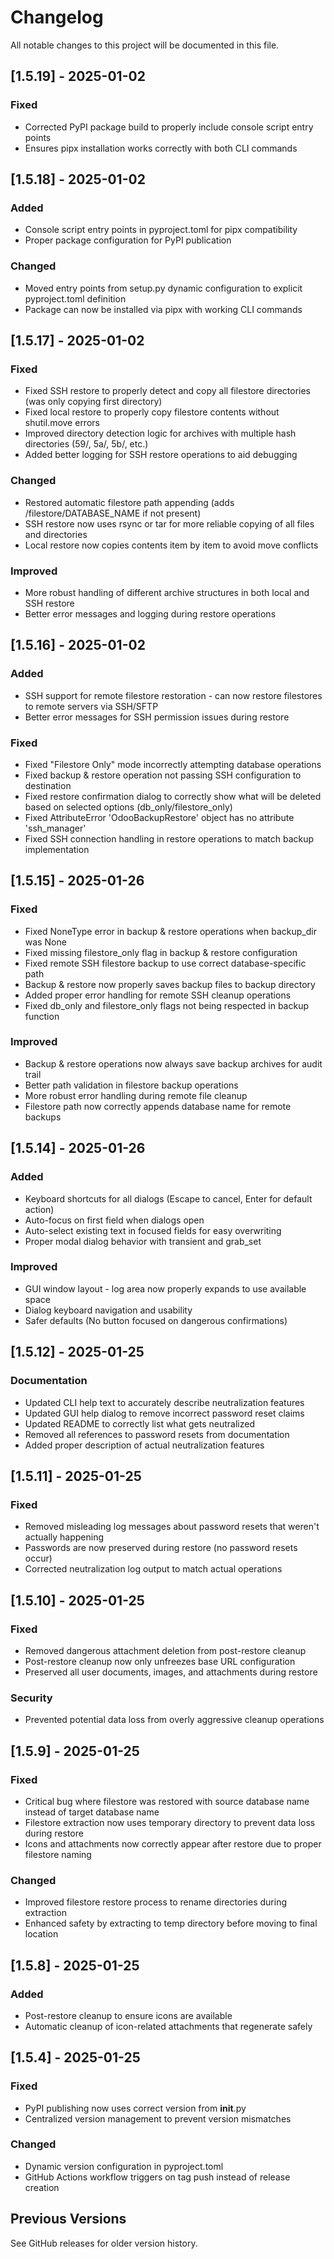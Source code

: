 # Changelog

All notable changes to this project will be documented in this file.

## [1.5.19] - 2025-01-02

### Fixed
- Corrected PyPI package build to properly include console script entry points
- Ensures pipx installation works correctly with both CLI commands

## [1.5.18] - 2025-01-02

### Added
- Console script entry points in pyproject.toml for pipx compatibility
- Proper package configuration for PyPI publication

### Changed
- Moved entry points from setup.py dynamic configuration to explicit pyproject.toml definition
- Package can now be installed via pipx with working CLI commands

## [1.5.17] - 2025-01-02

### Fixed
- Fixed SSH restore to properly detect and copy all filestore directories (was only copying first directory)
- Fixed local restore to properly copy filestore contents without shutil.move errors
- Improved directory detection logic for archives with multiple hash directories (59/, 5a/, 5b/, etc.)
- Added better logging for SSH restore operations to aid debugging

### Changed
- Restored automatic filestore path appending (adds /filestore/DATABASE_NAME if not present)
- SSH restore now uses rsync or tar for more reliable copying of all files and directories
- Local restore now copies contents item by item to avoid move conflicts

### Improved
- More robust handling of different archive structures in both local and SSH restore
- Better error messages and logging during restore operations

## [1.5.16] - 2025-01-02

### Added
- SSH support for remote filestore restoration - can now restore filestores to remote servers via SSH/SFTP
- Better error messages for SSH permission issues during restore

### Fixed
- Fixed "Filestore Only" mode incorrectly attempting database operations
- Fixed backup & restore operation not passing SSH configuration to destination
- Fixed restore confirmation dialog to correctly show what will be deleted based on selected options (db_only/filestore_only)
- Fixed AttributeError 'OdooBackupRestore' object has no attribute 'ssh_manager'
- Fixed SSH connection handling in restore operations to match backup implementation

## [1.5.15] - 2025-01-26

### Fixed
- Fixed NoneType error in backup & restore operations when backup_dir was None
- Fixed missing filestore_only flag in backup & restore configuration
- Fixed remote SSH filestore backup to use correct database-specific path
- Backup & restore now properly saves backup files to backup directory
- Added proper error handling for remote SSH cleanup operations
- Fixed db_only and filestore_only flags not being respected in backup function

### Improved
- Backup & restore operations now always save backup archives for audit trail
- Better path validation in filestore backup operations
- More robust error handling during remote file cleanup
- Filestore path now correctly appends database name for remote backups

## [1.5.14] - 2025-01-26

### Added
- Keyboard shortcuts for all dialogs (Escape to cancel, Enter for default action)
- Auto-focus on first field when dialogs open
- Auto-select existing text in focused fields for easy overwriting
- Proper modal dialog behavior with transient and grab_set

### Improved
- GUI window layout - log area now properly expands to use available space
- Dialog keyboard navigation and usability
- Safer defaults (No button focused on dangerous confirmations)

## [1.5.12] - 2025-01-25

### Documentation
- Updated CLI help text to accurately describe neutralization features
- Updated GUI help dialog to remove incorrect password reset claims
- Updated README to correctly list what gets neutralized
- Removed all references to password resets from documentation
- Added proper description of actual neutralization features

## [1.5.11] - 2025-01-25

### Fixed
- Removed misleading log messages about password resets that weren't actually happening
- Passwords are now preserved during restore (no password resets occur)
- Corrected neutralization log output to match actual operations

## [1.5.10] - 2025-01-25

### Fixed
- Removed dangerous attachment deletion from post-restore cleanup
- Post-restore cleanup now only unfreezes base URL configuration
- Preserved all user documents, images, and attachments during restore

### Security
- Prevented potential data loss from overly aggressive cleanup operations

## [1.5.9] - 2025-01-25

### Fixed
- Critical bug where filestore was restored with source database name instead of target database name
- Filestore extraction now uses temporary directory to prevent data loss during restore
- Icons and attachments now correctly appear after restore due to proper filestore naming

### Changed
- Improved filestore restore process to rename directories during extraction
- Enhanced safety by extracting to temp directory before moving to final location

## [1.5.8] - 2025-01-25

### Added
- Post-restore cleanup to ensure icons are available
- Automatic cleanup of icon-related attachments that regenerate safely

## [1.5.4] - 2025-01-25

### Fixed
- PyPI publishing now uses correct version from __init__.py
- Centralized version management to prevent version mismatches

### Changed
- Dynamic version configuration in pyproject.toml
- GitHub Actions workflow triggers on tag push instead of release creation

## Previous Versions

See GitHub releases for older version history.